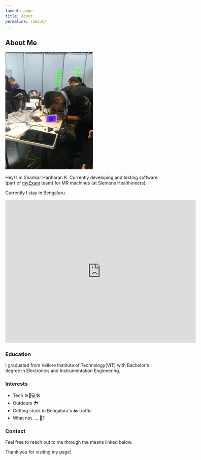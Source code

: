 ```yaml
---
layout: page
title: About
permalink: /about/
---
```


## About Me
![](/resources/AboutmeShank.jpg)

Hey! I'm Shankar Hariharan K. Currently developing and testing software (part of [myExam](https://www.siemens-healthineers.com/en-in/magnetic-resonance-imaging/technologies-and-innovations/my-exam-companion) team) for MR machines (at Siemens Healthineers).  

Currently I stay in Bengaluru.
<iframe src="https://www.google.com/maps/embed?pb=!1m18!1m12!1m3!1d227788.07983622674!2d77.46612495987436!3d12.954280237773864!2m3!1f0!2f0!3f0!3m2!1i1024!2i768!4f13.1!3m3!1m2!1s0x3bae1670c9b44e6d%3A0xf8dfc3e8517e4fe0!2sBengaluru%2C%20Karnataka!5e1!3m2!1sen!2sin!4v1732863390140!5m2!1sen!2sin" width="600" height="450" style="border:0;" allowfullscreen="" loading="lazy" referrerpolicy="no-referrer-when-downgrade"></iframe>

### Education

I graduated from Vellore Institute of Technology(VIT) with Bachelor's degree in Electronics and Instrumentation Engineering.

### Interests
- Tech ⚙️🤖💻🛠️
- Outdoors 🏞
- Getting stuck in Bengaluru's 🏍️ traffic
- What not .... 🌌?

### Contact
Feel free to reach out to me through the means linked below.

Thank you for visiting my page!